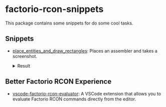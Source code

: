 # factorio-rcon-snippets

This package contains some snippets for do some cool tasks.

## Snippets

- [place_entities_and_draw_rectangles](./src/place_entities_and_draw_rectangles.ts): Places an assembler and takes a screenshot.

  <details>
    <summary>Result</summary>

    ![screenshot](./assets/place_entities_and_draw_rectangles.jpg)
  </details>

## Better Factorio RCON Experience

- [vscode-factorio-rcon-evaluator](https://marketplace.visualstudio.com/items?itemName=lemonneko.vscode-factorio-rcon-evaluator): A VSCode extension that allows you to evaluate Factorio RCON commands directly from the editor.
